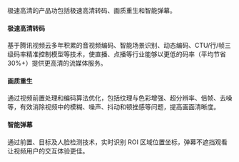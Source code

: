 极速高清的产品功包括极速高清转码、画质重生和智能弹幕。

#### 极速高清转码


基于腾讯视频云多年积累的音视频编码、智能场景识别、动态编码、CTU/行/帧三级码率精准控制模型等技术，使直播、点播等行业能够以更低的码率（平均节省30%+）提供更高清的流媒体服务。


#### 画质重生



通过视频前置处理和编码算法优化，包括纹理与色彩增强、超分辨率、倍帧、去噪等，有效消除视频中的模糊、噪声、抖动和顿挫感等问题，提高画面清晰度。


#### 智能弹幕

通过前置、目标及人脸检测技术，实时识别 ROI 区域位置坐标，弹幕不遮挡观看让视频用户的交互体验更佳。

